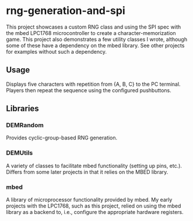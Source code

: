# rng-generation-and-spi
This project showcases a custom RNG class and using the SPI spec with the mbed LPC1768 microcontroller to create a character-memorization game. This project also demonstrates a few utility classes I wrote, although some of these have a dependency on the mbed library. See other projects for examples without such a dependency.

## Usage
Displays five characters with repetition from {A, B, C} to the PC terminal. Players then repeat the sequence using the configured pushbuttons.

## Libraries
### DEMRandom
Provides cyclic-group-based RNG generation.
### DEMUtils
A variety of classes to facilitate mbed functionality (setting up pins, etc.). Differs from some later projects in that it relies on the MBED library.
### mbed
A library of microprocessor functionality provided by mbed. My early projects with the LPC1768, such as this project, relied on using the mbed library as a backend to, i.e., configure the appropriate hardware registers.